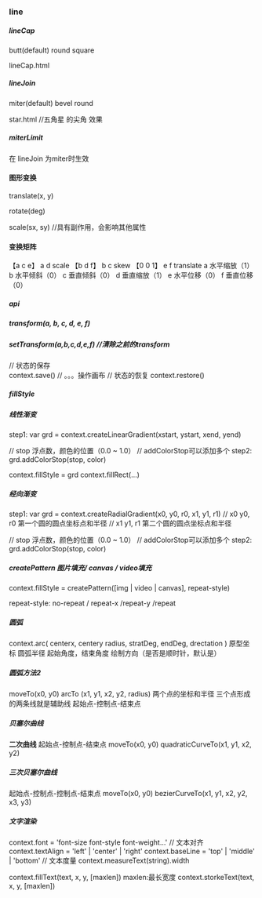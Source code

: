 
### line

##### lineCap
 butt(default)
 round
 square

 lineCap.html

##### lineJoin
 miter(default)
 bevel
 round

 star.html //五角星 的尖角 效果


##### miterLimit 
在 lineJoin 为miter时生效 

#### 图形变换

translate(x, y)

rotate(deg)

scale(sx, sy) //具有副作用，会影响其他属性

#### 变换矩阵
【a c e】  a d scale
【b d f】  b c skew
【0 0 1】  e f translate
 a 水平缩放（1）
 b 水平倾斜（0）
 c 垂直倾斜（0）
 d 垂直缩放（1）
 e 水平位移（0）
 f 垂直位移（0）
 ##### api
 ##### transform(a, b, c, d, e, f)
 ##### setTransform(a,b,c,d,e,f) //清除之前的transform

// 状态的保存    
context.save()
// 。。。操作画布
// 状态的恢复
context.restore()

##### fillStyle

##### 线性渐变
step1: var grd = context.createLinearGradient(xstart, ystart, xend, yend)

// stop 浮点数，颜色的位置（0.0 ~ 1.0）
// addColorStop可以添加多个
step2: grd.addColorStop(stop, color)

context.fillStyle = grd
context.fillRect(...)

##### 经向渐变
step1: var grd = context.createRadialGradient(x0, y0, r0, x1, y1, r1)
// x0 y0, r0 第一个圆的圆点坐标点和半径
// x1 y1, r1 第二个圆的圆点坐标点和半径

// stop 浮点数，颜色的位置（0.0 ~ 1.0）
// addColorStop可以添加多个
step2: grd.addColorStop(stop, color)

##### createPattern 图片填充/ canvas / video填充
context.fillStyle = createPattern([img | video | canvas], repeat-style)

repeat-style: no-repeat / repeat-x /repeat-y /repeat


##### 圆弧
context.arc(
    centerx, centery
    radius,
    stratDeg, endDeg,
    drectation
)
原型坐标
圆弧半径
起始角度，结束角度
绘制方向（是否是顺时针，默认是）

##### 圆弧方法2
moveTo(x0, y0)
arcTo (x1, y1, x2, y2, radius) 两个点的坐标和半径
三个点形成的两条线就是辅助线
起始点-控制点-结束点

##### 贝塞尔曲线
**二次曲线**
起始点-控制点-结束点
moveTo(x0, y0)
quadraticCurveTo(x1, y1, x2, y2)

##### 三次贝塞尔曲线
起始点-控制点-控制点-结束点
moveTo(x0, y0)
bezierCurveTo(x1, y1, x2, y2, x3, y3)

##### 文字渲染
context.font = 'font-size font-style font-weight...'
// 文本对齐
context.textAlign = 'left' | 'center' | 'right'
context.baseLine = 'top' | 'middle' | 'bottom'
// 文本度量
context.measureText(string).width

context.fillText(text, x, y, [maxlen])
maxlen:最长宽度
context.storkeText(text, x, y, [maxlen])